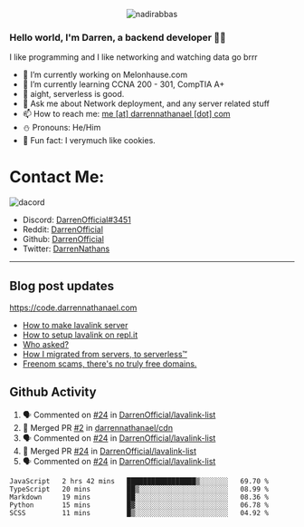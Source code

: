 <p align="center"> <img src="https://komarev.com/ghpvc/?username=DarrenOfficial&label=Profile%20views&color=0e75b6&style=flat" alt="nadirabbas" /> </p>

### Hello world, I'm Darren, a backend developer 👨‍💻
I like programming and I like networking and watching data go brrr



- 🔭 I’m currently working on Melonhause.com 
- 🌴 I’m currently learning CCNA 200 - 301, CompTIA A+ 
- 🚀 aight, serverless is good.
- 💬 Ask me about Network deployment, and any server related stuff 
- 📫 How to reach me: [me [at] darrennathanael [dot] com](mailto:me@darrennathanael.com) 
- ⛄️ Pronouns: He/Him 
- 🍪 Fun fact: I verymuch like cookies. 


# Contact Me:

![dacord](https://discord.c99.nl/widget/theme-4/508296903960821771.png)

- Discord: [DarrenOfficial#3451](https://discord.com/users/508296903960821771)
- Reddit: [DarrenOfficial](https://reddit.com/u/DarrenOfficiallol)
- Github: [DarrenOfficial](https://github.com/DarrenOfficial)
- Twitter: [DarrenNathans](https://twitter.com/DarrenNathans)


---
## Blog post updates
https://code.darrennathanael.com
<!-- BLOG-POST-LIST:START -->
- [How to make lavalink server](https://code.darrennathanael.com/how-to-lavalink)
- [How to setup lavalink on repl.it](https://code.darrennathanael.com/how-to-setup-lavalink-on-replit)
- [Who asked?](https://code.darrennathanael.com/who-asked)
- [How I migrated from servers, to serverless™](https://code.darrennathanael.com/how-i-migrated-from-servers-to-serverlesstm)
- [Freenom scams, there&#39;s no truly free domains.](https://code.darrennathanael.com/freenom-scams-theres-no-truly-free-domains)
<!-- BLOG-POST-LIST:END -->


## Github Activity
<!--START_SECTION:activity-->
1. 🗣 Commented on [#24](https://github.com/DarrenOfficial/lavalink-list/issues/24) in [DarrenOfficial/lavalink-list](https://github.com/DarrenOfficial/lavalink-list)
2. 🎉 Merged PR [#2](https://github.com/darrennathanael/cdn/pull/2) in [darrennathanael/cdn](https://github.com/darrennathanael/cdn)
3. 🗣 Commented on [#24](https://github.com/DarrenOfficial/lavalink-list/issues/24) in [DarrenOfficial/lavalink-list](https://github.com/DarrenOfficial/lavalink-list)
4. 🎉 Merged PR [#24](https://github.com/DarrenOfficial/lavalink-list/pull/24) in [DarrenOfficial/lavalink-list](https://github.com/DarrenOfficial/lavalink-list)
5. 🗣 Commented on [#24](https://github.com/DarrenOfficial/lavalink-list/issues/24) in [DarrenOfficial/lavalink-list](https://github.com/DarrenOfficial/lavalink-list)
<!--END_SECTION:activity-->


<!--START_SECTION:waka-->
```text
JavaScript   2 hrs 42 mins   █████████████████▒░░░░░░░   69.70 % 
TypeScript   20 mins         ██▒░░░░░░░░░░░░░░░░░░░░░░   08.99 % 
Markdown     19 mins         ██░░░░░░░░░░░░░░░░░░░░░░░   08.36 % 
Python       15 mins         █▓░░░░░░░░░░░░░░░░░░░░░░░   06.78 % 
SCSS         11 mins         █▒░░░░░░░░░░░░░░░░░░░░░░░   04.92 % 
```
<!--END_SECTION:waka-->
